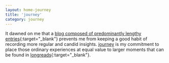 ```yaml
---
layout: home-journey
title: 'journey'
category: journey
---
```


It dawned on me that a [blog composed of predominantly lengthy entries](https://jinyoungsjourney.wordpress.com/){:target="_blank"} prevents me from keeping a good habit of recording more regular and candid insights. [journey](https://jinyoung.xyz/journey/) is my commitment to place those ordinary experiences at equal value to larger moments that can be found in [longreads](https://jinyoung.xyz/longreads/){:target="_blank"}.
